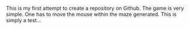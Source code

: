 This is my first attempt to create a repository on Github.
The game is very simple. One has to move the mouse within the maze generated.
This is simply a test...
